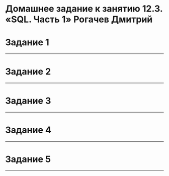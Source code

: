 # Домашнее задание к занятию 12.3. «SQL. Часть 1»  Рогачев Дмитрий

# Задание 1


___


# Задание 2


___



# Задание 3


___



# Задание 4


___

# Задание 5


___
